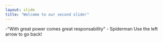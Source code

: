 ```yaml
---
layout: slide
title: "Welcome to our second slide!"
---
```

-"With great power comes great responsability" - Spiderman
Use the left arrow to go back!
